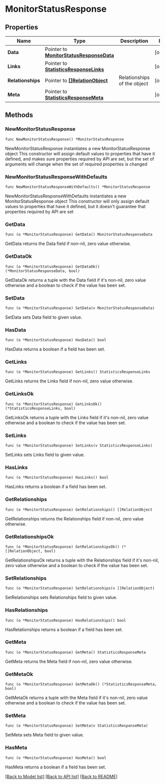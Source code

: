# MonitorStatusResponse

## Properties

Name | Type | Description | Notes
------------ | ------------- | ------------- | -------------
**Data** | Pointer to [**MonitorStatusResponseData**](MonitorStatusResponseData.md) |  | [optional] 
**Links** | Pointer to [**StatisticsResponseLinks**](StatisticsResponseLinks.md) |  | [optional] 
**Relationships** | Pointer to [**[]RelationObject**](RelationObject.md) | Relationships of the object | [optional] 
**Meta** | Pointer to [**StatisticsResponseMeta**](StatisticsResponseMeta.md) |  | [optional] 

## Methods

### NewMonitorStatusResponse

`func NewMonitorStatusResponse() *MonitorStatusResponse`

NewMonitorStatusResponse instantiates a new MonitorStatusResponse object
This constructor will assign default values to properties that have it defined,
and makes sure properties required by API are set, but the set of arguments
will change when the set of required properties is changed

### NewMonitorStatusResponseWithDefaults

`func NewMonitorStatusResponseWithDefaults() *MonitorStatusResponse`

NewMonitorStatusResponseWithDefaults instantiates a new MonitorStatusResponse object
This constructor will only assign default values to properties that have it defined,
but it doesn't guarantee that properties required by API are set

### GetData

`func (o *MonitorStatusResponse) GetData() MonitorStatusResponseData`

GetData returns the Data field if non-nil, zero value otherwise.

### GetDataOk

`func (o *MonitorStatusResponse) GetDataOk() (*MonitorStatusResponseData, bool)`

GetDataOk returns a tuple with the Data field if it's non-nil, zero value otherwise
and a boolean to check if the value has been set.

### SetData

`func (o *MonitorStatusResponse) SetData(v MonitorStatusResponseData)`

SetData sets Data field to given value.

### HasData

`func (o *MonitorStatusResponse) HasData() bool`

HasData returns a boolean if a field has been set.

### GetLinks

`func (o *MonitorStatusResponse) GetLinks() StatisticsResponseLinks`

GetLinks returns the Links field if non-nil, zero value otherwise.

### GetLinksOk

`func (o *MonitorStatusResponse) GetLinksOk() (*StatisticsResponseLinks, bool)`

GetLinksOk returns a tuple with the Links field if it's non-nil, zero value otherwise
and a boolean to check if the value has been set.

### SetLinks

`func (o *MonitorStatusResponse) SetLinks(v StatisticsResponseLinks)`

SetLinks sets Links field to given value.

### HasLinks

`func (o *MonitorStatusResponse) HasLinks() bool`

HasLinks returns a boolean if a field has been set.

### GetRelationships

`func (o *MonitorStatusResponse) GetRelationships() []RelationObject`

GetRelationships returns the Relationships field if non-nil, zero value otherwise.

### GetRelationshipsOk

`func (o *MonitorStatusResponse) GetRelationshipsOk() (*[]RelationObject, bool)`

GetRelationshipsOk returns a tuple with the Relationships field if it's non-nil, zero value otherwise
and a boolean to check if the value has been set.

### SetRelationships

`func (o *MonitorStatusResponse) SetRelationships(v []RelationObject)`

SetRelationships sets Relationships field to given value.

### HasRelationships

`func (o *MonitorStatusResponse) HasRelationships() bool`

HasRelationships returns a boolean if a field has been set.

### GetMeta

`func (o *MonitorStatusResponse) GetMeta() StatisticsResponseMeta`

GetMeta returns the Meta field if non-nil, zero value otherwise.

### GetMetaOk

`func (o *MonitorStatusResponse) GetMetaOk() (*StatisticsResponseMeta, bool)`

GetMetaOk returns a tuple with the Meta field if it's non-nil, zero value otherwise
and a boolean to check if the value has been set.

### SetMeta

`func (o *MonitorStatusResponse) SetMeta(v StatisticsResponseMeta)`

SetMeta sets Meta field to given value.

### HasMeta

`func (o *MonitorStatusResponse) HasMeta() bool`

HasMeta returns a boolean if a field has been set.


[[Back to Model list]](../README.md#documentation-for-models) [[Back to API list]](../README.md#documentation-for-api-endpoints) [[Back to README]](../README.md)


